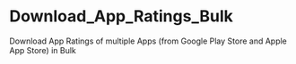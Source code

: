 # Download_App_Ratings_Bulk
Download App Ratings of multiple Apps (from Google Play Store and Apple App Store) in Bulk
